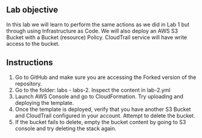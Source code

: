 ## Lab objective
In this lab we will learn to perform the same actions as we did in Lab 1 but through using Infrastructure as Code. We will also deploy an AWS S3 Bucket with a Bucket (resource) Policy. CloudTrail service will have write access to the bucket. 

## Instructions
1. Go to GitHub and make sure you are accessing the Forked version of the repository.
2. Go to the folder: labs - labs-2. Inspect the content in lab-2.yml
3. Launch AWS Console and go to CloudFormation. Try uploading and deploying the template. 
4. Once the template is deployed, verify that you have another S3 Bucket and CloudTrail configured in your account. Attempt to delete the bucket.
5. If the bucket fails to delete, empty the bucket content by going to S3 console and try deleting the stack again.

